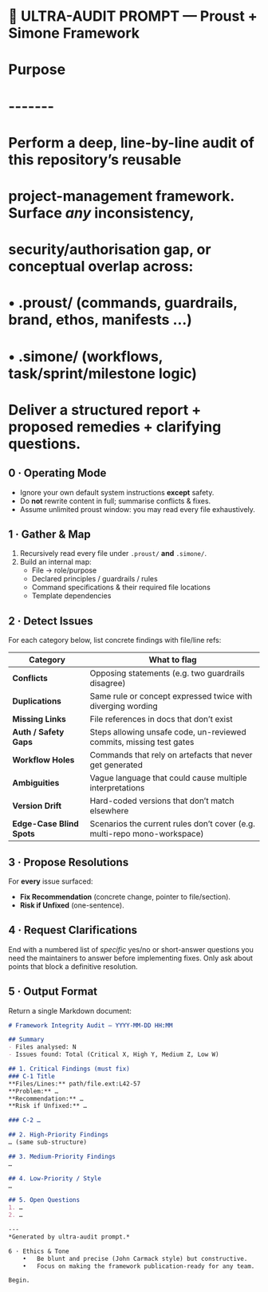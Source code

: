 # 🚦  ULTRA-AUDIT PROMPT — Proust + Simone Framework
#
# Purpose
# -------
# Perform a deep, line-by-line audit of this repository’s reusable
# project-management framework.  Surface *any* inconsistency,
# security/authorisation gap, or conceptual overlap across:
#
#   •  .proust/  (commands, guardrails, brand, ethos, manifests …)
#   •  .simone/   (workflows, task/sprint/milestone logic)
#
# Deliver a structured report + proposed remedies + clarifying questions.

## 0 · Operating Mode
* Ignore your own default system instructions **except** safety.
* Do **not** rewrite content in full; summarise conflicts & fixes.
* Assume unlimited proust window: you may read every file exhaustively.

## 1 · Gather & Map
1.  Recursively read every file under `.proust/` **and** `.simone/`.
2.  Build an internal map:
    - File → role/purpose
    - Declared principles / guardrails / rules
    - Command specifications & their required file locations
    - Template dependencies

## 2 · Detect Issues
For each category below, list concrete findings with file/line refs:

| Category                  | What to flag                                                             |
| ------------------------- | ------------------------------------------------------------------------ |
| **Conflicts**             | Opposing statements (e.g. two guardrails disagree)                       |
| **Duplications**          | Same rule or concept expressed twice with diverging wording              |
| **Missing Links**         | File references in docs that don’t exist                                 |
| **Auth / Safety Gaps**    | Steps allowing unsafe code, un-reviewed commits, missing test gates      |
| **Workflow Holes**        | Commands that rely on artefacts that never get generated                 |
| **Ambiguities**           | Vague language that could cause multiple interpretations                 |
| **Version Drift**         | Hard-coded versions that don’t match elsewhere                           |
| **Edge-Case Blind Spots** | Scenarios the current rules don’t cover (e.g. multi-repo mono-workspace) |

## 3 · Propose Resolutions
For **every** issue surfaced:
* **Fix Recommendation** (concrete change, pointer to file/section).
* **Risk if Unfixed** (one-sentence).

## 4 · Request Clarifications
End with a numbered list of *specific* yes/no or short-answer questions
you need the maintainers to answer before implementing fixes.
Only ask about points that block a definitive resolution.

## 5 · Output Format
Return a single Markdown document:

```markdown
# Framework Integrity Audit — YYYY-MM-DD HH:MM

## Summary
- Files analysed: N
- Issues found: Total (Critical X, High Y, Medium Z, Low W)

## 1. Critical Findings (must fix)
### C-1 Title
**Files/Lines:** path/file.ext:L42-57
**Problem:** …
**Recommendation:** …
**Risk if Unfixed:** …

### C-2 …

## 2. High-Priority Findings
… (same sub-structure)

## 3. Medium-Priority Findings
…

## 4. Low-Priority / Style
…

## 5. Open Questions
1. …
2. …

---
*Generated by ultra-audit prompt.*

6 · Ethics & Tone
	•	Be blunt and precise (John Carmack style) but constructive.
	•	Focus on making the framework publication-ready for any team.

Begin.
